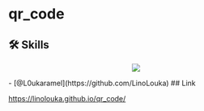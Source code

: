 # qr_code
## 🛠 Skills
<p align="center">
  <a href="https://skillicons.dev">
    <img src="https://skillicons.dev/icons?i=html,css" />
  </a>
</p>
- [@L0ukaramel](https://github.com/LinoLouka)
## Link

https://linolouka.github.io/qr_code/
